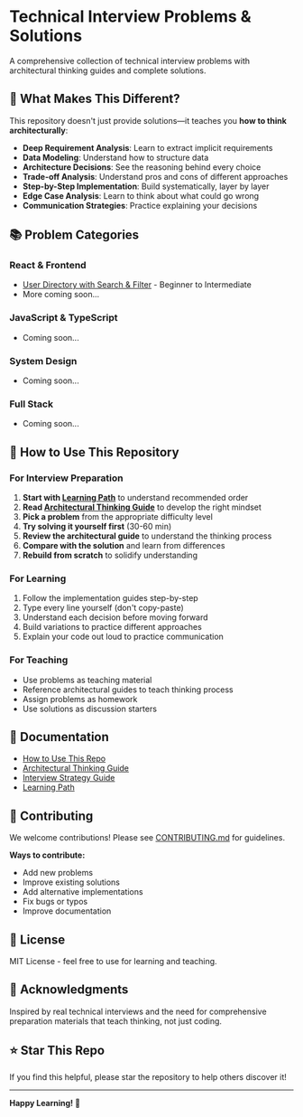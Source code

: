 # Technical Interview Problems & Solutions

A comprehensive collection of technical interview problems with architectural thinking guides and complete solutions.

## 🎯 What Makes This Different?

This repository doesn't just provide solutions—it teaches you **how to think architecturally**:

- **Deep Requirement Analysis**: Learn to extract implicit requirements
- **Data Modeling**: Understand how to structure data
- **Architecture Decisions**: See the reasoning behind every choice
- **Trade-off Analysis**: Understand pros and cons of different approaches
- **Step-by-Step Implementation**: Build systematically, layer by layer
- **Edge Case Analysis**: Learn to think about what could go wrong
- **Communication Strategies**: Practice explaining your decisions

## 📚 Problem Categories

### React & Frontend
- [User Directory with Search & Filter](./problems/react/user-directory/) - Beginner to Intermediate
- More coming soon...

### JavaScript & TypeScript
- Coming soon...

### System Design
- Coming soon...

### Full Stack
- Coming soon...

## 🚀 How to Use This Repository

### For Interview Preparation
1. **Start with [Learning Path](./docs/learning-path.md)** to understand recommended order
2. **Read [Architectural Thinking Guide](./docs/architectural-thinking.md)** to develop the right mindset
3. **Pick a problem** from the appropriate difficulty level
4. **Try solving it yourself first** (30-60 min)
5. **Review the architectural guide** to understand the thinking process
6. **Compare with the solution** and learn from differences
7. **Rebuild from scratch** to solidify understanding

### For Learning
1. Follow the implementation guides step-by-step
2. Type every line yourself (don't copy-paste)
3. Understand each decision before moving forward
4. Build variations to practice different approaches
5. Explain your code out loud to practice communication

### For Teaching
- Use problems as teaching material
- Reference architectural guides to teach thinking process
- Assign problems as homework
- Use solutions as discussion starters

## 📖 Documentation

- [How to Use This Repo](./docs/how-to-use-this-repo.md)
- [Architectural Thinking Guide](./docs/architectural-thinking.md)
- [Interview Strategy Guide](./docs/interview-strategy.md)
- [Learning Path](./docs/learning-path.md)

## 🤝 Contributing

We welcome contributions! Please see [CONTRIBUTING.md](./CONTRIBUTING.md) for guidelines.

**Ways to contribute:**
- Add new problems
- Improve existing solutions
- Add alternative implementations
- Fix bugs or typos
- Improve documentation

## 📝 License

MIT License - feel free to use for learning and teaching.

## 🙏 Acknowledgments

Inspired by real technical interviews and the need for comprehensive preparation materials that teach thinking, not just coding.

## ⭐ Star This Repo

If you find this helpful, please star the repository to help others discover it!

---

**Happy Learning! 🚀**
